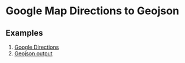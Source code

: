 # Google Map Directions to Geojson

## Examples

1. [Google Directions](https://www.google.com/maps/dir/New+Orleans,+LA/Oak+Ridge,+TN/Philadelphia,+PA/Manhattan,+New+York,+NY/@35.0344759,-91.0110439,5z/data=!3m1!4b1!4m26!4m25!1m5!1m1!1s0x8620a454b2118265:0xdb065be85e22d3b4!2m2!1d-90.0715323!2d29.9510658!1m5!1m1!1s0x885c33471cc810df:0x5bca4633ef1072b7!2m2!1d-84.2696449!2d36.0103561!1m5!1m1!1s0x89c6b7d8d4b54beb:0x89f514d88c3e58c1!2m2!1d-75.1652215!2d39.9525839!1m5!1m1!1s0x89c2588f046ee661:0xa0b3281fcecc08c!2m2!1d-73.9712488!2d40.7830603!3e0)
2. [Geojson output](https://gist.github.com/ianrose/c853130e21e58bbd90ea9f42fd54569b)
